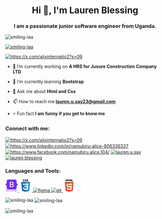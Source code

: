 <h1 align="center">Hi 👋, I'm Lauren Blessing</h1>
<h3 align="center">I am a passionate junior software engineer from Uganda.</h3>

<p align="left"> <img src="https://komarev.com/ghpvc/?username=smiling-laa&label=Profile%20views&color=0e75b6&style=flat" alt="smiling-laa" /> </p>

<p align="left"> <a href="https://github.com/ryo-ma/github-profile-trophy"><img src="https://github-profile-trophy.vercel.app/?username=smiling-laa" alt="smiling-laa" /></a> </p>

<p align="left"> <a href="https://twitter.com/https://x.com/alixinternatio2?s=09" target="blank"><img src="https://img.shields.io/twitter/follow/https://x.com/alixinternatio2?s=09?logo=twitter&style=for-the-badge" alt="https://x.com/alixinternatio2?s=09" /></a> </p>

- 🔭 I’m currently working on **A HRS for Jusure Construction Company LTD**

- 🌱 I’m currently learning **Bootstrap**

- 💬 Ask me about **Html and Css**

- 📫 How to reach me **lauren.u.say23@gmail.com**

- ⚡ Fun fact **I am funny if you get to know me**

<h3 align="left">Connect with me:</h3>
<p align="left">
<a href="https://twitter.com/https://x.com/alixinternatio2?s=09" target="blank"><img align="center" src="https://raw.githubusercontent.com/rahuldkjain/github-profile-readme-generator/master/src/images/icons/Social/twitter.svg" alt="https://x.com/alixinternatio2?s=09" height="30" width="40" /></a>
<a href="https://linkedin.com/in/https://www.linkedin.com/in/namubiru-alice-806336337" target="blank"><img align="center" src="https://raw.githubusercontent.com/rahuldkjain/github-profile-readme-generator/master/src/images/icons/Social/linked-in-alt.svg" alt="https://www.linkedin.com/in/namubiru-alice-806336337" height="30" width="40" /></a>
<a href="https://fb.com/https://www.facebook.com/namubiru.alice.104/" target="blank"><img align="center" src="https://raw.githubusercontent.com/rahuldkjain/github-profile-readme-generator/master/src/images/icons/Social/facebook.svg" alt="https://www.facebook.com/namubiru.alice.104/" height="30" width="40" /></a>
<a href="https://instagram.com/lauren.u.say" target="blank"><img align="center" src="https://raw.githubusercontent.com/rahuldkjain/github-profile-readme-generator/master/src/images/icons/Social/instagram.svg" alt="lauren.u.say" height="30" width="40" /></a>
<a href="https://medium.com/lauren blessing" target="blank"><img align="center" src="https://raw.githubusercontent.com/rahuldkjain/github-profile-readme-generator/master/src/images/icons/Social/medium.svg" alt="lauren blessing" height="30" width="40" /></a>
</p>

<h3 align="left">Languages and Tools:</h3>
<p align="left"> <a href="https://getbootstrap.com" target="_blank" rel="noreferrer"> <img src="https://raw.githubusercontent.com/devicons/devicon/master/icons/bootstrap/bootstrap-plain-wordmark.svg" alt="bootstrap" width="40" height="40"/> </a> <a href="https://www.w3schools.com/css/" target="_blank" rel="noreferrer"> <img src="https://raw.githubusercontent.com/devicons/devicon/master/icons/css3/css3-original-wordmark.svg" alt="css3" width="40" height="40"/> </a> <a href="https://www.figma.com/" target="_blank" rel="noreferrer"> <img src="https://www.vectorlogo.zone/logos/figma/figma-icon.svg" alt="figma" width="40" height="40"/> </a> <a href="https://git-scm.com/" target="_blank" rel="noreferrer"> <img src="https://www.vectorlogo.zone/logos/git-scm/git-scm-icon.svg" alt="git" width="40" height="40"/> </a> <a href="https://www.w3.org/html/" target="_blank" rel="noreferrer"> <img src="https://raw.githubusercontent.com/devicons/devicon/master/icons/html5/html5-original-wordmark.svg" alt="html5" width="40" height="40"/> </a> </p>

<p><img align="left" src="https://github-readme-stats.vercel.app/api/top-langs?username=smiling-laa&show_icons=true&locale=en&layout=compact" alt="smiling-laa" /></p>

<p>&nbsp;<img align="center" src="https://github-readme-stats.vercel.app/api?username=smiling-laa&show_icons=true&locale=en" alt="smiling-laa" /></p>

<p><img align="center" src="https://github-readme-streak-stats.herokuapp.com/?user=smiling-laa&" alt="smiling-laa" /></p>
